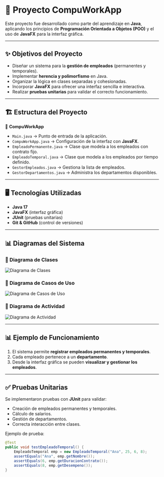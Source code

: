 # 📌 Proyecto CompuWorkApp  

Este proyecto fue desarrollado como parte del aprendizaje en **Java**, aplicando los principios de **Programación Orientada a Objetos (POO)** y el uso de **JavaFX** para la interfaz gráfica.  

---

## ✨ Objetivos del Proyecto  
- Diseñar un sistema para la **gestión de empleados** (permanentes y temporales).  
- Implementar **herencia y polimorfismo** en Java.  
- Organizar la lógica en clases separadas y cohesionadas.  
- Incorporar **JavaFX** para ofrecer una interfaz sencilla e interactiva.  
- Realizar **pruebas unitarias** para validar el correcto funcionamiento.  

---

## 🏗️ Estructura del Proyecto  

📂 **CompuWorkApp**  
- `Main.java` → Punto de entrada de la aplicación.  
- `CompuWorkApp.java` → Configuración de la interfaz con **JavaFX**.  
- `EmpleadoPermanente.java` → Clase que modela a los empleados con contrato fijo.  
- `EmpleadoTemporal.java` → Clase que modela a los empleados por tiempo definido.  
- `GestorEmpleados.java` → Gestiona la lista de empleados.  
- `GestorDepartamentos.java` → Administra los departamentos disponibles.  

---

## 🖥️ Tecnologías Utilizadas  
- **Java 17**  
- **JavaFX** (interfaz gráfica)  
- **JUnit** (pruebas unitarias)  
- **Git & GitHub** (control de versiones)  

---

## 📊 Diagramas del Sistema  

### 📌 Diagrama de Clases
![Diagrama de Clases](URL_DE_TU_IMAGEN_1)

### 📌 Diagrama de Casos de Uso
![Diagrama de Casos de Uso](URL_DE_TU_IMAGEN_2)

### 📌 Diagrama de Actividad
![Diagrama de Actividad](URL_DE_TU_IMAGEN_3)

---

## 📊 Ejemplo de Funcionamiento  

1. El sistema permite **registrar empleados permanentes y temporales**.  
2. Cada empleado pertenece a un **departamento**.  
3. Desde la interfaz gráfica se pueden **visualizar y gestionar los empleados**.  

---

## ✅ Pruebas Unitarias  

Se implementaron pruebas con **JUnit** para validar:  
- Creación de empleados permanentes y temporales.  
- Cálculo de salarios.  
- Gestión de departamentos.  
- Correcta interacción entre clases.  

Ejemplo de prueba:  

```java
@Test
public void testEmpleadoTemporal() {
    EmpleadoTemporal emp = new EmpleadoTemporal("Ana", 25, 6, 8);
    assertEquals("Ana", emp.getNombre());
    assertEquals(6, emp.getDuracionContrato());
    assertEquals(8, emp.getDesempeno());
}